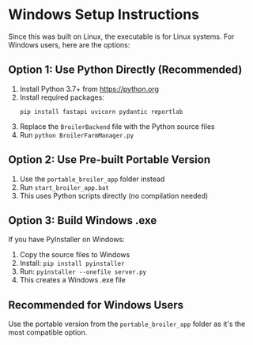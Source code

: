 # Windows Setup Instructions

Since this was built on Linux, the executable is for Linux systems. For Windows users, here are the options:

## Option 1: Use Python Directly (Recommended)
1. Install Python 3.7+ from https://python.org
2. Install required packages:
   ```
   pip install fastapi uvicorn pydantic reportlab
   ```
3. Replace the `BroilerBackend` file with the Python source files
4. Run `python BroilerFarmManager.py`

## Option 2: Use Pre-built Portable Version
1. Use the `portable_broiler_app` folder instead
2. Run `start_broiler_app.bat`
3. This uses Python scripts directly (no compilation needed)

## Option 3: Build Windows .exe
If you have PyInstaller on Windows:
1. Copy the source files to Windows
2. Install: `pip install pyinstaller`
3. Run: `pyinstaller --onefile server.py`
4. This creates a Windows .exe file

## Recommended for Windows Users
Use the portable version from the `portable_broiler_app` folder as it's the most compatible option.
